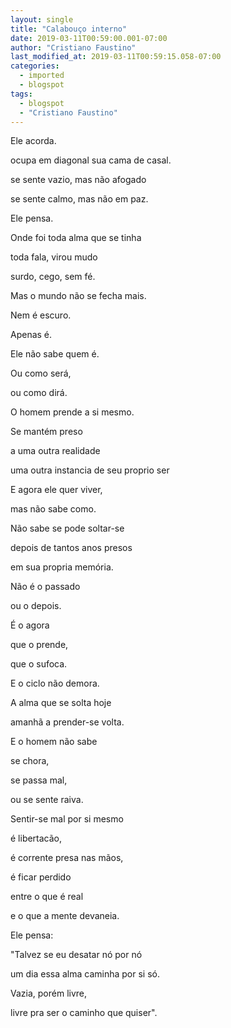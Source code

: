 ```yaml
---
layout: single
title: "Calabouço interno"
date: 2019-03-11T00:59:00.001-07:00
author: "Cristiano Faustino"
last_modified_at: 2019-03-11T00:59:15.058-07:00
categories:
  - imported
  - blogspot
tags:
  - blogspot
  - "Cristiano Faustino"
---
```

Ele acorda.

ocupa em diagonal sua cama de casal.

se sente vazio, mas não afogado

se sente calmo, mas não em paz.



Ele pensa.

Onde foi toda alma que se tinha

toda fala, virou mudo

surdo, cego, sem fé.



Mas o mundo não se fecha mais.

Nem é escuro.

Apenas é.



Ele não sabe quem é.

Ou como será,

ou como dirá.

O homem prende a si mesmo.



Se mantém preso

a uma outra realidade

uma outra instancia de seu proprio ser



E agora ele quer viver,

mas não sabe como.

Não sabe se pode soltar-se

depois de tantos anos presos

em sua propria memória.



Não é o passado

ou o depois.

É o agora

que o prende,

que o sufoca.



E o ciclo não demora.

A alma que se solta hoje

amanhã a prender-se volta.

E o homem não sabe

se chora,

se passa mal,

ou se sente raiva.



Sentir-se mal por si mesmo

é libertacão,

é corrente presa nas mãos,

é ficar perdido

entre o que é real

e o que a mente devaneia.



Ele pensa:

"Talvez se eu desatar nó por nó

um dia essa alma caminha por si só.

Vazia, porém livre,

livre pra ser o caminho que quiser".
